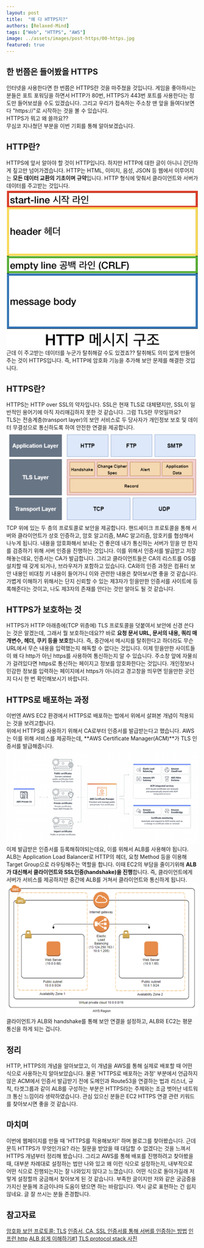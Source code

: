 ```yaml
---
layout: post
title:  "왜 다 HTTPS지?"
authors: [Relaxed-Mind]
tags: ["Web", "HTTPS", "AWS"]
image: ../assets/images/post-https/00-https.jpg
featured: true
---
```


## 한 번쯤은 들어봤을 HTTPS

인터넷을 사용한다면 한 번쯤은 HTTPS란 것을 마주쳤을 것입니다.
게임을 좋아하시는 분들은 포트 포워딩을 하면서 HTTP가 80번, HTTPS가 443번 포트를 사용한다는 정도만 들어보셨을 수도 있겠습니다.
그리고 우리가 접속하는 주소창 맨 앞을 들여다보면 다 "https://"로 시작하는 것을 볼 수 있습니다.  
HTTPS가 뭐고 왜 쓸까요??  
무심코 지나쳤던 부분을 이번 기회를 통해 알아보겠습니다.

## HTTP란?

HTTPS에 앞서 알아야 할 것이 HTTP입니다.
하지만 HTTP에 대한 글이 아니니 간단하게 짚고만 넘어가겠습니다.
HTTP는 HTML, 이미지, 음성, JSON 등 웹에서 이루어지는 **모든 데이터 교환의 기초이며 규약**입니다.
HTTP 형식에 맞춰서 클라이언트와 서버가 데이터를 주고받는 것입니다.
![image01](../assets/images/post-https/01-http.png)
근데 이 주고받는 데이터를 누군가 탈취해갈 수도 있겠죠?? 탈취해도 의미 없게 만들어 주는 것이 HTTPS입니다.
즉, HTTP에 암호화 기능을 추가해 보안 문제를 해결한 것입니다.

## HTTPS란?

HTTPS는 HTTP over SSL의 약자입니다.
SSL은 현재 TLS로 대체됐지만, SSL이 일반적인 용어기에 아직 자리매김하지 못한 것 같습니다.
그럼 TLS란 무엇일까요?  
TLS는 전송계층(transport layer)의 보안 서비스로 두 당사자가 개인정보 보호 및 데이터 무결성으로 통신하도록 하여 안전한 연결을 제공합니다.  
![image02](../assets/images/post-https/02-tls.png)
TCP 위에 있는 두 층의 프로토콜로 보안을 제공합니다.
핸드셰이크 프로토콜을 통해 서버와 클라이언트가 상호 인증하고, 암호 알고리즘, MAC 알고리즘, 암호키를 협상해서 나누게 됩니다.
내용을 암호화해서 보내는 건 좋은데 내가 통신하는 서버가 믿을 만 한지를 검증하기 위해 서버 인증을 진행하는 것입니다.
이를 위해서 인증서를 발급받고 저장해놓는데요, 인증서는 CA가 발급합니다.
그리고 클라이언트들은 CA의 리스트를 OS를 설치할 때 갖게 되거나, 브라우저가 포함하고 있습니다.
CA와의 인증 과정은 컴퓨터 보안 내용인 비대칭 키 내용이 들어가니 이와 관련한 내용은 찾아보시면 좋을 것 같습니다.
가볍게 이해하기 위해서는 단지 신뢰할 수 있는 제3자가 믿을만한 인증서를 사이트에 등록해준다는 것이고, 나도 제3자의 존재를 안다는 것만 알아도 될 것 같습니다.

## HTTPS가 보호하는 것

HTTPS가 HTTP 아래층에(TCP 위층에) TLS 프로토콜을 덧붙여서 보안에 신경 쓴다는 것은 알겠는데, 그래서 뭘 보호하는데요??
바로 **요청 문서 URL, 문서의 내용, 쿼리 매개변수, 헤더, 쿠키 등을 보호**합니다.
즉, 중간에서 메시지를 탈취한다고 하더라도 무슨 URL에서 무슨 내용을 입력했는지 해독할 수 없다는 것입니다.
이제 믿을만한 사이트들이 왜 다 http가 아닌 https를 사용하여 통신하는지 알 수 있습니다.
주소창 앞에 자물쇠가 걸려있다면 https로 통신하는 페이지고 정보를 암호화한다는 것입니다.
개인정보나 민감한 정보를 입력하는 페이지에서 https가 아니라고 경고창을 띄우면 믿을만한 곳인지 다시 한 번 확인해보시기 바랍니다.

## HTTPS로 배포하는 과정

이번엔 AWS EC2 환경에서 HTTPS로 배포하는 법에서 위에서 살펴본 개념이 적용되는 것을 보려고합니다.  
위에서 HTTPS를 사용하기 위해서 CA로부터 인증서를 발급받는다고 했습니다.
AWS는 이를 위해 서비스를 제공하는데, **AWS Certificate Manager(ACM)**가 TLS 인증서를 발급해줍니다.
![image03](../assets/images/post-https/03-acm.png)
이제 발급받은 인증서를 등록해줘야되는데요, 이를 위해서 ALB를 사용해야 됩니다.
ALB는 Application Load Balancer로 HTTP의 헤더, 요청 Method 등을 이용해 Target Group으로 라우팅해주는 역할을 합니다.
이때 EC2의 부담을 줄이기위해 **ALB가 대신해서 클라이언트와 SSL인증(handshake)을 진행**합니다.
즉, 클라이언트에게 서버가 서비스를 제공하지만 중간에 ALB를 거쳐서 클라이언트와 통신하게 됩니다.
![image04](../assets/images/post-https/04-alb.png)
클라이언트가 ALB와 handshake를 통해 보안 연결을 설정하고, ALB와 EC2는 평문 통신을 하게 되는 겁니다.  

## 정리

HTTP, HTTPS의 개념을 알아보았고, 이 개념을 AWS를 통해 실제로 배포할 때 어떤 식으로 사용하는지 알아보았습니다.
물론 'HTTPS로 배포하는 과정' 부분에서 언급하지 않은 ACM에서 인증서 발급받기 전에 도메인과 Route53을 연결하는 법과
리스너, 규칙, 타겟그룹과 같이 ALB를 구성하는 부분은 HTTPS라는 주제와는 조금 벗어난 네트워크 통신 느낌이라 생략하였습니다.
관심 있으신 분들은 EC2 HTTPS 연결 관련 키워드를 찾아보시면 좋을 것 같습니다.

## 마치며

이번에 웹페이지를 만들 때 'HTTPS를 적용해보자!' 하며 블로그를 찾아봤습니다. 근데 문득 HTTPS가 무엇인가요? 라는 질문을 받았을 때 대답할 수 없겠다는 것을 느껴서 HTTPS 개념부터 정리해 봤습니다. 그리고 AWS를 통해 배포를 진행하려고 찾아봤을 때, 대부분 차례대로 설정하는 법만 나와 있고 왜 이런 식으로 설정하는지, 내부적으로 어떤 식으로 진행되는지는 잘 나와있지 않다고 느꼈습니다. 어떤 식으로 돌아가길래 저렇게 설정할까 궁금해서 찾아보게 된 것 같습니다. 부족한 글이지만 저와 같은 궁금증을 가지신 분들께 조금이나마 도움이 됐으면 하는 바람입니다. 역시 글로 표현하는 건 쉽지 않네요. 글 잘 쓰시는 분들 존경합니다.

## 참고자료

[암호화 보안 프로토콜: TLS](https://www.ibm.com/docs/ko/ibm-mq/9.1?topic=mechanisms-cryptographic-security-protocols-tls)
[인증서, CA, SSL 인증서를 통해 서버를 인증하는 방법](https://babbab2.tistory.com/5)
[인프런 http](https://www.inflearn.com/course/http-웹-네트워크/dashboard)
[ALB 쉽게 이해하기#1](https://aws-hyoh.tistory.com/entry/AWS-Application-Load-Balancer-쉽게-이해하기)
[TLS protocol stack 사진](https://reakwon.tistory.com/106)
